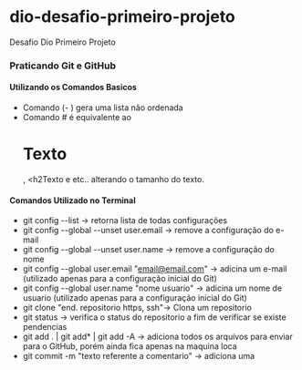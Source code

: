 # dio-desafio-primeiro-projeto
Desafio Dio Primeiro Projeto

### Praticando Git e GitHub

#### Utilizando os Comandos Basicos
- Comando (- ) gera uma lista não ordenada
- Comando # é equivalente ao <h1>Texto</h1>, <h2Texto</h2> e etc.. alterando o tamanho do texto. 

#### Comandos Utilizado no Terminal
- git config --list -> retorna lista de todas configurações
- git config --global --unset user.email -> remove a configuração do e-mail
- git config --global --unset user.name  -> remove a configuração do nome
- git config --global user.email "email@email.com" -> adicina um e-mail (utilizado apenas para a configuração inicial do Git)
- git config --global user.name "nome usuario" -> adicina um nome de usuario (utilizado apenas para a configuração inicial do Git)
- git clone  "end. repositorio https, ssh"-> Clona um repositorio
- git status -> verifica o status do repositorio a fim de verificar se existe pendencias
- git add . | git add* | git add -A -> adiciona todos os arquivos para enviar para o GitHub, porém ainda fica apenas na maquina loca
- git commit -m "texto referente a comentario" -> adiciona uma 
